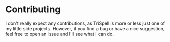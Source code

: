 # Contributing

I don't really expect any contributions, as TriSpell is more or less just one of
my little side projects. However, if you find a bug or have a nice suggestion,
feel free to open an issue and I'll see what I can do.